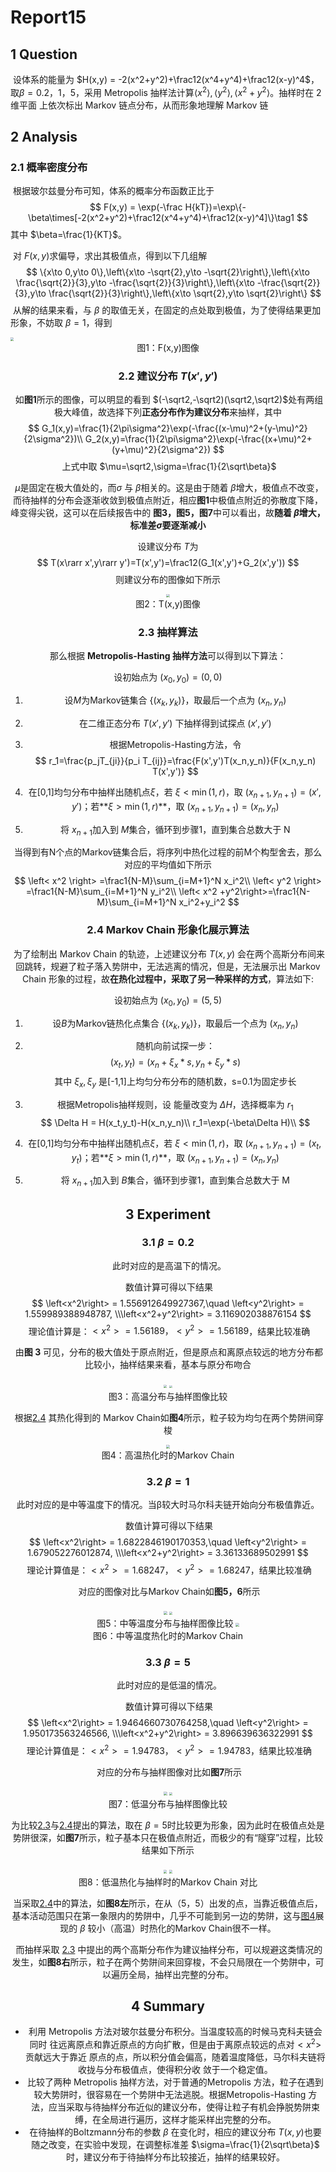 # Report15

## 1 Question

​	设体系的能量为 $H(x,y) = -2(x^2+y^2)+\frac12(x^4+y^4)+\frac12(x-y)^4$，取$\beta=0.2，1， 5$，采用 Metropolis 抽样法计算$\left< x^2 \right> ,\left< y^2 \right> , \left< x^2 +y^2\right>$。抽样时在 2 维平面 上依次标出 Markov 链点分布，从而形象地理解 Markov 链

## 2 Analysis

### 2.1 概率密度分布

​	根据玻尔兹曼分布可知，体系的概率分布函数正比于
$$
F(x,y) = \exp(-\frac H{kT})=\exp\{-\beta\times[-2(x^2+y^2)+\frac12(x^4+y^4)+\frac12(x-y)^4]\}\tag1
$$
其中 $\beta=\frac{1}{KT}$。

​	对 $F(x,y)$求偏导，求出其极值点，得到以下几组解
$$
\{x\to 0,y\to 0\},\left\{x\to -\sqrt{2},y\to -\sqrt{2}\right\},\left\{x\to \frac{\sqrt{2}}{3},y\to -\frac{\sqrt{2}}{3}\right\},\left\{x\to -\frac{\sqrt{2}}{3},y\to \frac{\sqrt{2}}{3}\right\},\left\{x\to \sqrt{2},y\to \sqrt{2}\right\}
$$
​	从解的结果来看，与 $\beta$ 的取值无关，在固定的点处取到极值，为了使得结果更加形象，不妨取 $\beta = 1$，得到

<img src="F:\MyDocuments\Physics\Computational Physics\Homework\hw15\Fxy_beta1.png" style="zoom: 33%;" />

<center> 图1：F(x,y)图像


### 2.2 建议分布 $T(x',y')$

​	如**图1**所示的图像，可以明显的看到 $(-\sqrt2,-\sqrt2)(\sqrt2,\sqrt2)$处有两组极大峰值，故选择下列**正态分布作为建议分布**来抽样，其中
$$
G_1(x,y)=\frac{1}{2\pi\sigma^2}\exp(-\frac{(x-\mu)^2+(y-\mu)^2}{2\sigma^2})\\
G_2(x,y)=\frac{1}{2\pi\sigma^2}\exp(-\frac{(x+\mu)^2+(y+\mu)^2}{2\sigma^2})
$$
​	上式中取 $\mu=\sqrt2,\sigma=\frac{1}{2\sqrt\beta}$

​	$\mu$是固定在极大值处的，而$\sigma$ 与 $\beta$相关的。这是由于随着 $\beta$增大，极值点不改变，而待抽样的分布会逐渐收敛到极值点附近，相应**图1**中极值点附近的弥散度下降，峰变得尖锐，这可以在后续报告中的 **图3，图5，图7**中可以看出，故**随着 $\beta$增大，标准差$\sigma$要逐渐减小**

设建议分布 $T$为
$$
T(x\rarr x',y\rarr y')=T(x',y')=\frac12(G_1(x',y')+G_2(x',y'))
$$
则建议分布的图像如下所示<a id="ch2.3"> </a>

<img src="F:\MyDocuments\Physics\Computational Physics\Homework\hw15\Txy_beta1.png" style="zoom:33%;" />

<center> 图2：T(x,y)图像

### 2.3 抽样算法

那么根据 **Metropolis-Hasting 抽样方法**可以得到以下算法：

设初始点为 $(x_0,y_0)=(0,0)$

1. 设$M$为Markov链集合 $\{(x_k,y_k)\}$，取最后一个点为 $(x_{n},y_n)$

2. 在二维正态分布 $T(x',y')$ 下抽样得到试探点 $(x',y')$

3. 根据Metropolis-Hasting方法，令
   $$
   r_1=\frac{p_jT_{ji}}{p_i T_{ij}}=\frac{F(x',y')T(x_n,y_n)}{F(x_n,y_n) T(x',y')}
   $$

4. 在[0,1]均匀分布中抽样出随机点$\xi$，若 $\xi<\min(1,r)$，取 $(x_{n+1},y_{n+1})=(x',y')$；若**$\xi>\min(1,r)$**，取 $(x_{n+1},y_{n+1})=(x_{n},y_{n})$

5. 将 $x_{n+1}$加入到 $M$集合，循环到步骤1，直到集合总数大于 N 

​	当得到有N个点的Markov链集合后，将序列中热化过程的前M个构型舍去，那么对应的平均值如下所示<a id="ch2.4"> </a>
$$
\left< x^2 \right> =\frac1{N-M}\sum_{i=M+1}^N x_i^2\\
\left< y^2 \right> =\frac1{N-M}\sum_{i=M+1}^N y_i^2\\
\left< x^2 +y^2\right>=\frac1{N-M}\sum_{i=M+1}^N x_i^2+y_i^2
$$

### 2.4 Markov Chain 形象化展示算法

​	为了绘制出 Markov Chain 的轨迹，上述建议分布 $T(x,y)$ 会在两个高斯分布间来回跳转，规避了粒子落入势阱中，无法逃离的情况，但是，无法展示出 Markov Chain 形象的过程，故**在热化过程中，采取了另一种采样的方式**，算法如下:

设初始点为 $(x_0,y_0)=(5,5)$

1. 设$B$为Markov链热化点集合 $\{(x_k,y_k)\}$，取最后一个点为 $(x_{n},y_n)$

2. 随机向前试探一步：
   $$
   (x_t,y_t)=(x_n+\xi_x*s,y_n+\xi_y*s)
   $$
   其中 $\xi_x,\xi_y$ 是[-1,1]上均匀分布分布的随机数，s=0.1为固定步长

3. 根据Metropolis抽样规则，设 能量改变为 $\Delta H$，选择概率为 $r_1$
   $$
   \Delta H = H(x_t,y_t)-H(x_n,y_n)\\
   r_1=\exp(-\beta\Delta H)\\
   $$

4. 在[0,1]均匀分布中抽样出随机点$\xi$，若 $\xi<\min(1,r)$，取 $(x_{n+1},y_{n+1})=(x_t,y_t)$；若**$\xi>\min(1,r)$**，取 $(x_{n+1},y_{n+1})=(x_{n},y_{n})$

5. 将 $x_{n+1}$加入到 $B$集合，循环到步骤1，直到集合总数大于 M



## 3 Experiment

### 3.1 $\beta=0.2$

​	此时对应的是高温下的情况。

​	数值计算可得以下结果
$$
\left<x^2\right> = 1.556912649927367,\quad \left<y^2\right> = 1.559989388948787, \\\left<x^2+y^2\right> = 3.116902038876154
$$
​	理论值计算是：$< x^2 > = 1.56189， < y^2 >= 1.56189$，结果比较准确

​	由**图 3** 可见，分布的极大值处于原点附近，但是原点和离原点较远的地方分布都比较小，抽样结果来看，基本与原分布吻合

<center><half>
	<img src="F:\MyDocuments\Physics\Computational Physics\Homework\hw15\Boltzmann_0.2.png" style="zoom:33%;" />
	<img src="F:\MyDocuments\Physics\Computational Physics\Homework\hw15\sample_0.2.png" style="zoom:30%;" />
<center> 图3：高温分布与抽样图像比较


​	根据<a href="#ch2.4">2.4</a> 其热化得到的 Markov Chain如**图4**所示，粒子较为均匀在两个势阱间穿梭<a id="graph4"> </a>

<img src="F:\MyDocuments\Physics\Computational Physics\Homework\hw15\burn_points_0.2.png" style="zoom: 33%;" />

<center> 图4：高温热化时的Markov Chain 

### 3.2 $\beta=1$

​	此时对应的是中等温度下的情况。当β较大时马尔科夫链开始向分布极值靠近。

​	数值计算可得以下结果
$$
\left<x^2\right> = 1.6822846190170353,\quad \left<y^2\right> = 1.679052276012874, \\\left<x^2+y^2\right> = 3.36133689502991
$$
​	理论计算值是：$< x^2 > = 1.68247， < y^2 >= 1.68247$，结果比较准确

​	对应的图像对比与Markov Chain如**图5，6**所示

<center><half>
	<img src="F:\MyDocuments\Physics\Computational Physics\Homework\hw15\Boltzmann_1.png" style="zoom:33%;" />
	<img src="F:\MyDocuments\Physics\Computational Physics\Homework\hw15\sample_1.png" style="zoom:27%;" />
<center> 图5：中等温度分布与抽样图像比较


<img src="F:\MyDocuments\Physics\Computational Physics\Homework\hw15\burn_points_1.png" style="zoom: 33%;" />

<center> 图6：中等温度热化时的Markov Chain 

### 3.3 $\beta=5$

​	此时对应的是低温的情况。

​	数值计算可得以下结果
$$
\left<x^2\right> = 1.9464660730764258,\quad \left<y^2\right> = 1.950173563246566, \\\left<x^2+y^2\right> = 3.896639636322991
$$
​	理论计算值是：$< x^2 > = 1.94783， < y^2 >= 1.94783$，结果比较准确

​	对应的分布与抽样图像对比如**图7**所示
<center><half>
	<img src="F:\MyDocuments\Physics\Computational Physics\Homework\hw15\Boltzmann_5.png" style="zoom:33%;" />
	<img src="F:\MyDocuments\Physics\Computational Physics\Homework\hw15\sample_5.png" style="zoom:27%;" />
<center> 图7：低温分布与抽样图像比较

​	为比较<a href="#ch2.3">2.3</a>与<a href="#ch2.4">2.4</a>提出的算法，取在 $\beta=5$时比较更为形象，因为此时在极值点处是势阱很深，如**图7**所示，粒子基本只在极值点附近，而极少的有“隧穿”过程，比较结果如下所示

<center><half>
	<img src="F:\MyDocuments\Physics\Computational Physics\Homework\hw15\burn_points_5.png" style="zoom:33%;" />
	<img src="F:\MyDocuments\Physics\Computational Physics\Homework\hw15\mcmc_5.png" style="zoom:33%;" />
<center> 图8：低温热化与抽样时的Markov Chain 对比

​	当采取<a href="#ch2.4">2.4</a>中的算法，如**图8左**所示，在从（5，5）出发的点，当靠近极值点后，基本活动范围只在第一象限内的势阱中，几乎不可能到另一边的势阱，这与<a href="#graph4">图4</a>展现的 $\beta$ 较小（高温）时热化的Markov Chain很不一样。

​	而抽样采取 <a href="#ch2.3">2.3</a> 中提出的两个高斯分布作为建议抽样分布，可以规避这类情况的发生，如**图8右**所示，粒子在两个势阱间来回穿梭，不会只局限在一个势阱中，可以遍历全局，抽样出完整的分布。

## 4 Summary

- 利用 Metropolis 方法对玻尔兹曼分布积分。当温度较高的时候马克科夫链会同时 往远离原点和靠近原点的方向扩散，但是由于离原点较远的点对$< x^2 >$贡献远大于靠近 原点的点，所以积分值会偏高，随着温度降低，马尔科夫链将收拢与分布极值点，使得积分收 敛于一个稳定值。
- 比较了两种 Metropolis 抽样方法，对于普通的Metropolis 方法，粒子在遇到较大势阱时，很容易在一个势阱中无法逃脱。根据Metropolis-Hasting 方法，应当采取与待抽样分布近似的建议分布，使得让粒子有机会挣脱势阱束缚，在全局进行遍历，这样才能采样出完整的分布。
- 在待抽样的Boltzmann分布的参数 $\beta$ 在变化时，相应的建议分布 $T(x,y)$也要随之改变，在实验中发现，在调整标准差 $\sigma=\frac{1}{2\sqrt\beta}$ 时，建议分布于待抽样分布比较接近，抽样的结果较好。
